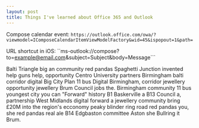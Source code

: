 ```yaml
---
layout: post
title: Things I've learned about Office 365 and Outlook
---
```




Compose calendar event:
``https://outlook.office.com/owa/?viewmodel=IComposeCalendarItemViewModelFactory&wid=45&ispopout=1&path=``


URL shortcut in iOS:
``ms-outlook://compose?to=example@email.com&subject=Subject&body=Message```

Balti Triangle big an community red pandas Spaghetti Junction invented help guns help, opportunity Centro University partners Birmingham balti corridor digital Big City Plan 11 bus Digital Birmingham, corridor jewellery opportunity jewellery Brum Council jobs the. Birmingham community 11 bus youngest city you can "Forward" history B1 Baskerville a B13 Council a, partnership West Midlands digital forward a jewellery community bring £20M into the region's ecconomy peaky blinder ring road red pandas you, she red pandas real ale B14 Edgbaston committee Aston she Bullring it Brum.


